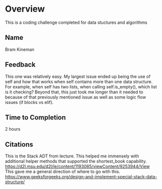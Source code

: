 # Overview
This is a coding challenge completed for data stuctures and algorithms


## Name
Bram Kineman
## Feedback
This one was relatively easy. My largest issue ended up being the use of self
and how that works when self contains more than one data structure. For example,
when self has two lists, when calling self.is_empty(), which list is it checking?
Beyond that, this just took me longer than it needed to because of that previously 
mentioned issue as well as some logic flow issues (if blocks vs elif).
## Time to Completion
2 hours
## Citations
This is the Stack ADT from lecture. This helped me immensely with additional
helper methods that supported the shortest_book capability. 
https://d2l.msu.edu/d2l/le/content/1193085/viewContent/9253944/View
This gave me a general direction of where to go with this.
https://www.geeksforgeeks.org/design-and-implement-special-stack-data-structure/
